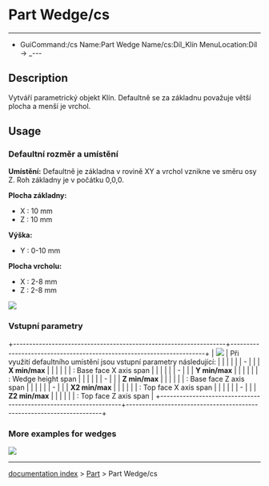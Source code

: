 # Part Wedge/cs
---
- GuiCommand:/cs   Name:Part Wedge   Name/cs:Díl_Klín   MenuLocation:Díl -> _---


</div>

## Description

Vytváří parametrický objekt Klín. Defaultně se za základnu považuje větší plocha a menší je vrchol.

## Usage

### Defaultní rozměr a umístění 

**Umístění:** Defaultně je základna v rovině XY a vrchol vznikne ve směru osy Z. Roh základny je v počátku 0,0,0.

**Plocha základny:**

-   X : 10 mm
-   Z : 10 mm

**Výška:**

-   Y : 0-10 mm

**Plocha vrcholu:**

-   X : 2-8 mm
-   Z : 2-8 mm

![](images/PartWedgeProperty.png ) 

### Vstupní parametry 

+------------------------------------------------------------------+----------------------------------------------------------------------+
| ![](images/PartWedgeProperty_Inputs.png ) | Při využití defaultního umístění jsou vstupní parametry následující: |
|                                                                  |                                                                      |
|                                                                  | -                                                     |
|                                                                  |     **X min/max**                                       |
|                                                                  |                                                                   |
|                                                                  |     : Base face X axis span                                          |
|                                                                  |                                                                      |
|                                                                  | -                                                     |
|                                                                  |     **Y min/max**                                       |
|                                                                  |                                                                   |
|                                                                  |     : Wedge height span                                              |
|                                                                  |                                                                      |
|                                                                  | -                                                     |
|                                                                  |     **Z min/max**                                       |
|                                                                  |                                                                   |
|                                                                  |     : Base face Z axis span                                          |
|                                                                  |                                                                      |
|                                                                  | -                                                     |
|                                                                  |     **X2 min/max**                                      |
|                                                                  |                                                                   |
|                                                                  |     : Top face X axis span                                           |
|                                                                  |                                                                      |
|                                                                  | -                                                     |
|                                                                  |     **Z2 min/max**                                      |
|                                                                  |                                                                   |
|                                                                  |     : Top face Z axis span                                           |
+------------------------------------------------------------------+----------------------------------------------------------------------+

### More examples for wedges 

![](images/Wedge_examples.png )

---
[documentation index](../README.md) > [Part](Part_Workbench.md) > Part Wedge/cs
